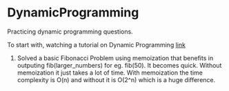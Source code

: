 # DynamicProgramming
Practicing dynamic programming questions.

To start with, watching a tutorial on Dynamic Programming [link](https://www.youtube.com/watch?v=oBt53YbR9Kk)
1. Solved a basic Fibonacci Problem using memoization that benefits in outputing fib(larger_numbers) for eg. fib(50). It becomes quick. Without memoization it just takes a lot of time. With memoization the time complexity is O(n) and without it is O(2^n) which is a huge difference.
